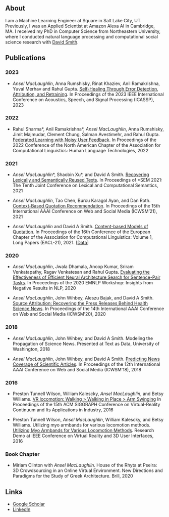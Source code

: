 ## About
I am a Machine Learning Engineer at Square in Salt Lake City, UT. Previously, I was an Applied Scientist at Amazon Alexa AI in Cambridge, MA. I received my PhD in Computer Science from Northeastern University, where I conducted natural language processing and computational social science research with [David Smith](http://www.ccs.neu.edu/home/dasmith/).

## Publications
### 2023
* _Ansel MacLaughlin_, Anna Rumshisky, Rinat Khaziev, Anil Ramakrishna, Yuval Merhav and Rahul Gupta. [Self-Healing Through Error Detection, Attribution, and Retraining](self-healing-through-error-detection-attribution-and-retraining.pdf). In Proceedings of the 2023 IEEE International Conference on Acoustics, Speech, and Signal Processing (ICASSP), 2023

### 2022
* Rahul Sharma\*, Anil Ramakrishna\*, _Ansel MacLaughlin_, Anna Rumshisky, Jimit Majmudar, Clement Chung, Salman Avestimehr, and Rahul Gupta. [Federated Learning with Noisy User Feedback](https://arxiv.org/pdf/2205.03092.pdf). In Proceedings of the 2022 Conference of the North American Chapter of the Association for Computational Linguistics: Human Language Technologies, 2022

### 2021
* _Ansel MacLaughlin_\*, Shaobin Xu\*, and David A Smith. [Recovering Lexically and Semantically Reused Texts](https://aclanthology.org/2021.starsem-1.5.pdf). In Proceedings of \*SEM 2021: The Tenth Joint Conference on Lexical and Computational Semantics, 2021

* _Ansel MacLaughlin_, Tao Chen, Burcu Karagol Ayan, and Dan Roth. [Context-Based Quotation Recommendation](maclaughlin-icwsm-2021.pdf). In Proceedings of the 15th International AAAI Conference on Web and Social Media (ICWSM’21), 2021

* _Ansel MacLaughlin_ and David A Smith. [Content-based Models of Quotation](https://www.aclweb.org/anthology/2021.eacl-main.195.pdf). In Proceedings of the 16th Conference of the European Chapter of the Association for Computational Linguistics: Volume 1, Long Papers (EACL-21), 2021. [[Data](content-based_models_of_quotation.md)]

### 2020
* _Ansel MacLaughlin_, Jwala Dhamala, Anoop Kumar, Sriram Venkatapathy, Ragav Venkatesan and Rahul Gupta. [Evaluating the Effectiveness of Efficient Neural Architecture Search for Sentence-Pair Tasks](https://www.aclweb.org/anthology/2020.insights-1.4.pdf). In Proceedings of the 2020 EMNLP Workshop: Insights from Negative Results in NLP, 2020

* _Ansel MacLaughlin_, John Wihbey, Aleszu Bajak, and David A Smith. [Source Attribution: Recovering the Press Releases Behind Health Science News](maclaughlin-icwsm-2020.pdf). In Proceedings of the 14th International AAAI Conference on Web and Social Media (ICWSM’20), 2020

### 2018
* _Ansel MacLaughlin_, John Wihbey, and David A Smith. Modeling the Propagation of Science News. Presented at Text as Data, University of Washington, 2018

* _Ansel MacLaughlin_, John Wihbey, and David A Smith. [Predicting News Coverage of Scientific Articles](MacLaughlin-Wihbey.pdf). In Proceedings of the 12th International AAAI Conference on Web and Social Media (ICWSM’18), 2018

### 2016
* Preston Tunnell Wilson, William Kalescky, _Ansel MacLaughlin_, and Betsy Williams. [VR locomotion: Walking > Walking in Place > Arm Swinging](http://dl.acm.org/ft_gateway.cfm?id=3014010&type=pdf) In Proceedings of the 15th ACM SIGGRAPH Conference on Virtual-Reality Continuum and Its Applications in Industry, 2016

* Preston Tunnell Wilson, _Ansel MacLaughlin_, William Kalescky, and Betsy Williams. Utilizing myo armbands for various locomotion methods. [Utilizing Myo Armbands for Various Locomotion Methods](http://ieeevr.org/2016/program/research-demos/). Research Demo at IEEE Conference on Virtual Reality and 3D User Interfaces, 2016

### Book Chapter
* Miriam Clinton with _Ansel MacLaughlin_. House of the Rhyta at Pseira: 3D Crowdsourcing in an Online Virtual Environment. New Directions and Paradigms for the Study of Greek Architecture. Brill, 2020

## Links
* [Google Scholar](https://scholar.google.com/citations?user=0mK21vwAAAAJ&hl=en)
* [LinkedIn](https://www.linkedin.com/in/ansel-maclaughlin/)
